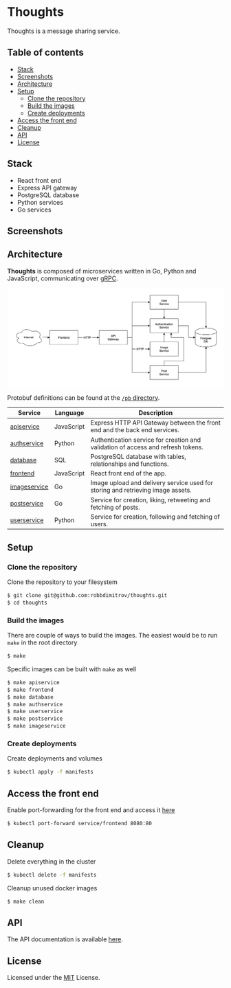 # Thoughts

Thoughts is a message sharing service.

## Table of contents

- [Stack](#stack)
- [Screenshots](#screenshots)
- [Architecture](#architecture)
- [Setup](#setup)
  - [Clone the repository](#clone-the-repository)
  - [Build the images](#build-the-images)
  - [Create deployments](#create-deployments)
- [Access the front end](#access-the-front-end)
- [Cleanup](#cleanup)
- [API](#api)
- [License](#license)

## Stack

- React front end
- Express API gateway
- PostgreSQL database
- Python services
- Go services

## Screenshots

## Architecture

**Thoughts** is composed of microservices written in Go, Python and JavaScript, communicating over [gRPC](https://github.com/grpc/grpc).

[![Architecture diagram](/docs/img/architecture-diagram.png)](/docs/img/architecture-diagram.png)

Protobuf definitions can be found at the [`/pb` directory](/pb).

Service | Language | Description
--- | --- | ---
[apiservice](/src/apiservice) | JavaScript | Express HTTP API Gateway between the front end and the back end services.
[authservice](/src/authservice) | Python | Authentication service for creation and validation of access and refresh tokens.
[database](/src/database) | SQL | PostgreSQL database with tables, relationships and functions.
[frontend](/src/frontend) | JavaScript | React front end of the app.
[imageservice](/src/imageservice) | Go | Image upload and delivery service used for storing and retrieving image assets.
[postservice](/src/postservice) | Go | Service for creation, liking, retweeting and fetching of posts.
[userservice](/src/userservice) | Python | Service for creation, following and fetching of users.

## Setup

### Clone the repository

Clone the repository to your filesystem

```sh
$ git clone git@github.com:robbdimitrov/thoughts.git
$ cd thoughts
```

### Build the images

There are couple of ways to build the images. The easiest would be to run `make` in the root directory

```sh
$ make
```

Specific images can be built with `make` as well

```sh
$ make apiservice
$ make frontend
$ make database
$ make authservice
$ make userservice
$ make postservice
$ make imageservice
```

### Create deployments

Create deployments and volumes

```sh
$ kubectl apply -f manifests
```

## Access the front end

Enable port-forwarding for the front end and access it [here](http://localhost:8080/)

```sh
$ kubectl port-forward service/frontend 8080:80
```

## Cleanup

Delete everything in the cluster

```sh
$ kubectl delete -f manifests
```

Cleanup unused docker images

```sh
$ make clean
```

## API

The API documentation is available [here](/docs/API.md).

## License

Licensed under the [MIT](LICENSE) License.

